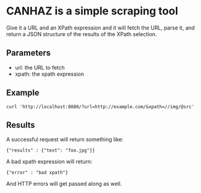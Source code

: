 # CANHAZ is a simple scraping tool #

Give it a URL and an XPath expression and it will fetch the URL, parse
it, and return a JSON structure of the results of the XPath
selection. 

## Parameters ##

* url: the URL to fetch
* xpath: the xpath expression

## Example ##

    curl 'http://localhost:8080/?url=http://example.com/&xpath=//img/@src'

## Results ##

A successful request will return something like:

    {"results" : {"text": "foo.jpg"}}

A bad xpath expression will return:

    {"error" : "bad xpath"}

And HTTP errors will get passed along as well. 
